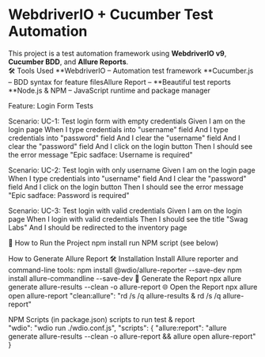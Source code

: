 # WebdriverIO + Cucumber Test Automation

This project is a test automation framework using **WebdriverIO v9**, **Cucumber BDD**, and **Allure Reports**.  
🛠 Tools Used
 **WebdriverIO – Automation test framework
 **Cucumber.js – BDD syntax for feature filesAllure Report – **Beautiful test reports
 **Node.js & NPM – JavaScript runtime and package manager

Feature: Login Form Tests

  Scenario: UC-1: Test login form with empty credentials
    Given I am on the login page
    When I type credentials into "username" field
    And I type credentials into "password" field
    And I clear the "username" field
    And I clear the "password" field
    And I click on the login button
    Then I should see the error message "Epic sadface: Username is required"

  Scenario: UC-2: Test login with only username
    Given I am on the login page
    When I type credentials into "username" field
    And I clear the "password" field
    And I click on the login button
    Then I should see the error message "Epic sadface: Password is required"

  Scenario: UC-3: Test login with valid credentials
    Given I am on the login page
    When I login with valid credentials
    Then I should see the title "Swag Labs"
    And I should be redirected to the inventory page  

🚀 How to Run the Project
npm install
run NPM script (see below)

How to Generate Allure Report
🛠 Installation
Install Allure reporter and command-line tools:
npm install @wdio/allure-reporter --save-dev
npm install allure-commandline --save-dev
📂 Generate the Report
npx allure generate allure-results --clean -o allure-report
🌐 Open the Report
npx allure open allure-report
"clean:allure": "rd /s /q allure-results & rd /s /q allure-report"

 NPM Scripts (in package.json)
scripts to run test & report  
"wdio": "wdio run ./wdio.conf.js",
"scripts": {
"allure:report": "allure generate allure-results --clean -o allure-report && allure open allure-report"
}  
